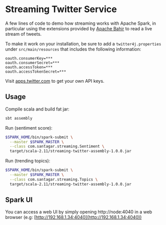 Streaming Twitter Service
=========================

A few lines of code to demo how streaming works with Apache Spark, in particular using the extensions provided by [Apache Bahir](https://bahir.apache.org/) to read a live stream of tweets.

To make it work on your installation, be sure to add a `twitter4j.properties` under `src/main/resources` that includes the following information:

    oauth.consumerKey=***
    oauth.consumerSecret=***
    oauth.accessToken=***
    oauth.accessTokenSecret=***

Visit [apps.twitter.com](https://apps.twitter.com) to get your own API keys.

## Usage ##

Compile scala and build fat jar:

```sh
sbt assembly
```

Run (sentiment score):

```sh
$SPARK_HOME/bin/spark-submit \
  --master $SPARK_MASTER \
  --class com.santagar.streaming.Sentiment \
  target/scala-2.11/streaming-twitter-assembly-1.0.0.jar
```
Run (trending topics):

```sh
$SPARK_HOME/bin/spark-submit \
  --master $SPARK_MASTER \
  --class com.santagar.streaming.Topics \
  target/scala-2.11/streaming-twitter-assembly-1.0.0.jar
```

## Spark UI ##

You can access a web UI by simply opening http://node:4040 in a web browser (e.g: [http://192.168.1.34:4040](http://192.168.1.34:4040))

